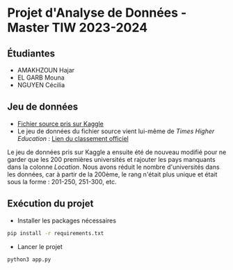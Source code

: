 # Projet d'Analyse de Données - Master TIW 2023-2024

## Étudiantes

- AMAKHZOUN Hajar
- EL GARB Mouna
- NGUYEN Cécilia

## Jeu de données

- [Fichier source pris sur Kaggle](https://www.kaggle.com/datasets/alitaqi000/world-university-rankings-2023)
- Le jeu de données du fichier source vient lui-même de *Times Higher Education* : [Lien du classement officiel](https://www.timeshighereducation.com/world-university-rankings/2023/world-ranking)

Le jeu de données pris sur Kaggle a ensuite été de nouveau modifié pour ne garder que les 200 premières universités et rajouter les pays manquants dans la colonne *Location*. Nous avons réduit le nombre d'universités dans les données, car à partir de la 200ème, le rang n'était plus unique et était sous la forme : 201-250, 251-300, etc.

## Exécution du projet

- Installer les packages nécessaires
```bash
pip install -r requirements.txt
```
- Lancer le projet
```bash
python3 app.py
```

